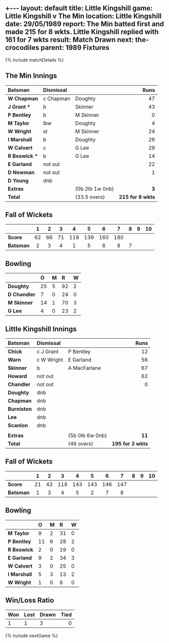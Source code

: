 +---
layout: default
title: Little Kingshill
game: Little Kingshill v The Min
location: Little Kingshill
date: 29/05/1989
report: The Min batted first and made 215 for 8 wkts. Little Kingshill replied with 161 for 7 wkts
result: Match Drawn
next: the-crocodiles
parent: 1989 Fixtures
---

{% include matchDetails %}

## The Min Innings

| Batsman | Dismissal |  | Runs |
|:---|:---|---|---:|
| **W Chapman** | c Chapman | Doughty | 47 |
| **J Grant &#8224;** | b | Skinner | 43 |
| **P Bentley** | b | M Skinner | 0 |
| **M Taylor** | lbw | Doughty | 4 |
| **W Wright** | st | M Skinner | 24 |
| **I Marshall** | b | Doughty | 26 |
| **W Calvert** | c | G Lee | 29 |
| **R Beswick &#42;** | b | G Lee | 14 |
| **E Garland** | not out |  | 22 |
| **D Newman** | not out |  | 1 |
| **D Young** | dnb |  |  |
| **Extras** | | (0b 2lb 1w 0nb) | **3** |
| **Total** | | (33.5 overs) | **215 for 8 wkts** |

## Fall of Wickets

| | 1 | 2 | 3 | 4 | 5 | 6 | 7 | 8 | 9 | 10 |
|---|:---:|:---:|:---:|:---:|:---:|:---:|:---:|:---:|:---:|:---:|
| **Score** | 62 | 66 | 71 | 118 | 139 | 160 | 180 |  |  |  |
| **Batsman** | 2 | 3 | 4 | 1 | 5 | 6 | 8 | 7 |  |  |

## Bowling

| | O | M | R | W |
|---|:---|:---|:---|:---|
| **Doughty** | 25 | 5 | 92 | 2 |
| **D Chandler** | 7 | 0 | 24 | 0 |
| **M Skinner** | 14 | 1 | 70 | 3 |
| **G Lee** | 4 | 0 | 23 | 2 |

## Little Kingshill Innings

| Batsman | Dismissal |  | Runs |
|:---|:---|---|---:|
| **Chick** | c J Grant | P Bentley | 12 |
| **Warn** | c W Wright | E Garland | 56 |
| **Skinner** | b | A MacFarlane | 67 |
| **Howard** | not out |  | 62 |
| **Chandler** | not out |  | 0 |
| **Doughty** | dnb |  |  |
| **Chapman** | dnb |  |  |
| **Burniston** | dnb |  |  |
| **Lee** | dnb |  |  |
| **Scanlon** | dnb |  |  |
|  |  |  |  |
| **Extras** | | (5b 0lb 6w 0nb) | **11** |
| **Total** | | (46 overs) | **195 for 3 wkts** |

## Fall of Wickets

| | 1 | 2 | 3 | 4 | 5 | 6 | 7 | 8 | 9 | 10 |
|---|:---:|:---:|:---:|:---:|:---:|:---:|:---:|:---:|:---:|:---:|
| **Score** | 21 | 43 | 118 | 143 | 143 | 146 | 147 |  |  |  |
| **Batsman** | 1 | 3 | 4 | 5 | 2 | 7 | 8 |  |  |  |

## Bowling

| | O | M | R | W |
|---|:---|:---|:---|:---|
| **M Taylor** | 9 | 2 | 31 | 0 |
| **P Bentley** | 11 | 6 | 28 | 2 |
| **R Beswick** | 2 | 0 | 19 | 0 |
| **E Garland** | 9 | 2 | 34 | 3 |
| **W Calvert** | 3 | 0 | 25 | 0 |
| **I Marshall** | 5 | 3 | 13 | 2 |
| **W Wright** | 1 | 0 | 6 | 0 |

## Win/Loss Ratio

| Won | Lost | Drawn | Tied |
|:---|:---|:---|---:|
| 1 | 1 | 3 | 0 |

{% include nextGame %}